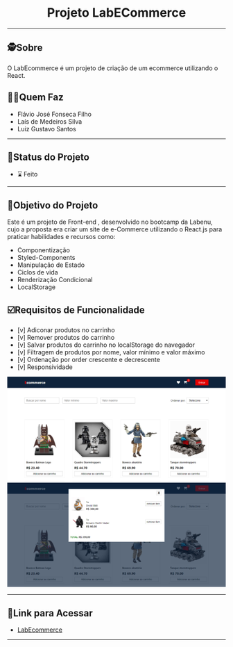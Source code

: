 
<h1 align="center">
     Projeto LabECommerce
</h1>

---
##  🕵Sobre

 O LabEcommerce é um projeto de criação de um ecommerce utilizando o React.

##  👩🏾Quem Faz 

 - Flávio José Fonseca Filho
 - Laís de Medeiros Silva
 - Luiz Gustavo Santos
 
---

##  🧭Status do Projeto

 - ⌛ Feito

---

##  🎯Objetivo do Projeto

Este é um projeto de Front-end , desenvolvido no bootcamp da Labenu, cujo a proposta era criar um site de e-Commerce utilizando o React.js para praticar habilidades e recursos como:

- Componentização
- Styled-Components
- Manipulação de Estado
- Ciclos de vida
- Renderização Condicional
- LocalStorage


## ☑️Requisitos de Funcionalidade

- [v] Adiconar produtos no carrinho
- [v] Remover produtos do carrinho
- [v] Salvar produtos do carrinho no localStorage do navegador
- [v] Filtragem de produtos por nome, valor mínimo e valor máximo
- [v] Ordenação por order crescente e decrescente
- [v] Responsividade


![Pagina inicial](./src/img/snap-ecomerce2.png)
![Carrinho de compras](./src/img/carrinho-ecomerce.png)


---

## 🔗Link para Acessar

- [LabEcommerce](https://absurd-wash.surge.sh/)

---
